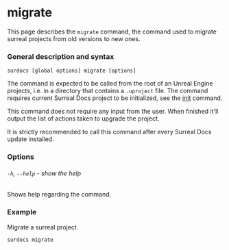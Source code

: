# migrate

This page describes the `migrate` command, the command used to migrate surreal projects from old versions to new ones.

### General description and syntax

`surdocs [global options] migrate [options]`

The command is expected to be called from the root of an Unreal Engine projects, i.e. in a directory that contains a `.uproject` file. The command requires current Surreal Docs project to be initialized, see the [init](docs/cli/init "Init command") command.

This command does not require any input from the user. When finished it'll output the list of actions taken to upgrade the project.

It is strictly recommended to call this command after every Surreal Docs update installed.

### Options

###### `-h`, `--help` - show the help

Shows help regarding the command.

### Example

Migrate a surreal project.

```
surdocs migrate
```
